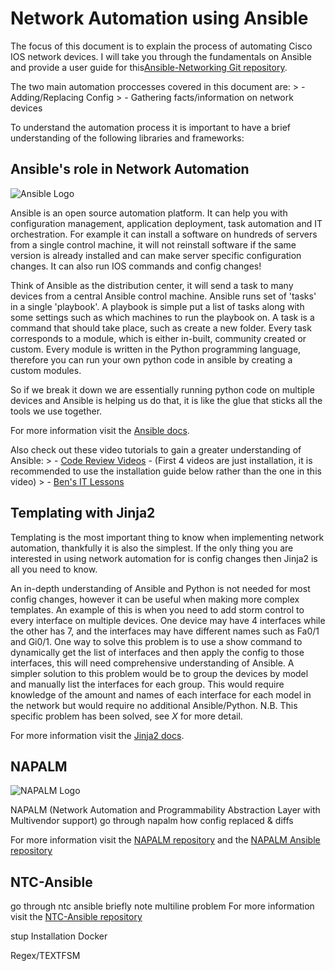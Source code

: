 Network Automation using Ansible
============================

The focus of this document is to explain the process of automating Cisco IOS network devices. I will take you through the fundamentals on Ansible and provide a user guide for this[Ansible-Networking Git repository](https://github.com/TheKnightCoder/Ansible-Networking).

The two main automation proccesses covered in this document are:
	> - Adding/Replacing Config
	> - Gathering facts/information on network devices

To understand the automation process it is important to have a brief understanding of the following libraries and frameworks:

Ansible's role in Network Automation
-----------------------------------------------------
![Ansible Logo](https://upload.wikimedia.org/wikipedia/commons/0/05/Ansible_Logo.png)

Ansible is an open source automation platform. It can help you with configuration management, application deployment, task automation and IT orchestration. For example it can install a software on hundreds of servers from a single control machine, it will not reinstall software if the same version is already installed and can make server specific configuration changes. It can also run IOS commands and config changes!

Think of Ansible as the distribution center, it will send a task to many devices from a central Ansible control machine. Ansible runs set of 'tasks' in a single 'playbook'.  A playbook is simple put a list of tasks along with some settings such as which machines to run the playbook on. A task is a command that should take place, such as create a new folder. Every task corresponds to a module, which is either in-built, community created or custom. Every module is written in the Python programming language, therefore you can run your own python code in ansible by creating a custom modules.

So if we break it down we are essentially running python code on multiple devices and Ansible is helping us do that, it is like the glue that sticks all the tools we use together.

For more information visit the [Ansible docs](http://docs.ansible.com/ansible/latest/intro_getting_started.html).

Also check out these video tutorials to gain a greater understanding of Ansible: 
	> - [Code Review Videos](https://www.codereviewvideos.com/course/ansible-tutorial) - (First 4 videos are just installation, it is recommended to use the installation guide below rather than the one in this video)
	> - [Ben's IT Lessons](https://www.youtube.com/watch?v=icR-df2Olm8&list=PLFiccIuLB0OiWh7cbryhCaGPoqjQ62NpU)

Templating with Jinja2
-------------------------------
Templating is the most important thing to know when implementing network automation, thankfully it is also the simplest. If the only thing you are interested in using network automation for is config changes then Jinja2 is all you need to know. 

An in-depth understanding of Ansible and Python is not needed for most config changes, however it can be useful when making more complex templates. An example of this is when you need to add storm control to every interface on multiple devices. One device may have 4 interfaces while the other has 7, and the interfaces may have different names such as Fa0/1 and Gi0/1. One way to solve this problem is to use a show command to dynamically get the list of interfaces and then apply the config to those interfaces, this will need comprehensive understanding of Ansible. A simpler solution to this problem would be to group the devices by model and manually list the interfaces for each group. This would require knowledge of the amount and names of each interface for each model in the network but would require no additional Ansible/Python.
N.B. This specific problem has been solved, see _X_ for more detail.
 
For more information visit the [Jinja2 docs](http://jinja.pocoo.org/docs/).

NAPALM
-------------
![NAPALM Logo](https://avatars0.githubusercontent.com/u/16415577?s=200&v=4)

NAPALM (Network Automation and Programmability Abstraction Layer with Multivendor support)
go through napalm
	how config replaced & diffs

For more information visit the [NAPALM repository](https://github.com/napalm-automation/napalm) and the [NAPALM Ansible repository](https://github.com/napalm-automation/napalm-ansible)

NTC-Ansible
-----------------
go through ntc ansible briefly 
note multiline problem
For more information visit the [NTC-Ansible repository](https://github.com/networktocode/ntc-ansible)

stup
Installation
Docker

Regex/TEXTFSM 